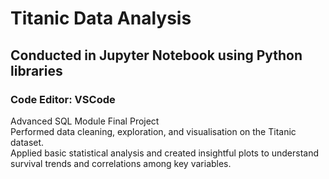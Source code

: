 # Titanic Data Analysis
## Conducted in Jupyter Notebook using Python libraries
### Code Editor: VSCode
Advanced SQL Module Final Project<br>
Performed data cleaning, exploration, and visualisation on the Titanic dataset.<br>
Applied basic statistical analysis and created insightful plots to understand survival trends and correlations among key variables.
